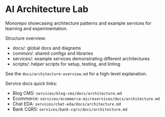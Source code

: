 # AI Architecture Lab

Monorepo showcasing architecture patterns and example services for learning and experimentation.

Structure overview:

- docs/: global docs and diagrams
- common/: shared configs and libraries
- services/: example services demonstrating different architectures
- scripts/: helper scripts for setup, testing, and linting

See the `docs/architecture-overview.md` for a high-level explanation.

Service docs quick links:

- Blog CMS: `services/blog-cms/docs/architecture.md`
- Ecommerce: `services/ecommerce-microservices/docs/architecture.md`
- Chat EDA: `services/chat-eda/docs/architecture.md`
- Bank CQRS: `services/bank-cqrs/docs/architecture.md`
